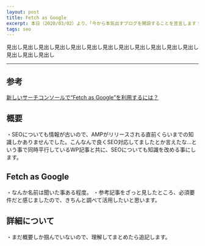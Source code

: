 ```yaml
---
layout: post
title: Fetch as Google
excerpt: 本日（2020/03/02）より、「今から本気出すブログを開設することを宣言します！」
tags: seo
---
```


見出し見出し見出し見出し見出し見出し見出し見出し見出し見出し見出し見出し見出し見出し見出し

-----

## 参考
<a href="https://keywordfinder.jp/blog/seo/search-console-fetch-as-google/">新しいサーチコンソールで“Fetch as Google”を利用するには？</a>

## 概要
・SEOについても情報が古いので、AMPがリリースされる直前くらいまでの知識しかありませんでした。こんなんで良くSEO対応してましたとか言えたな…という事で同時平行しているWP記事と共に、SEOについても知識を改める事にします。

## Fetch as Google
・なんか名前は聞いた事ある程度。
・参考記事をざっと見したところ、必須要件だと感じましたので、きちんと調べて活用したいと思います。

## 詳細について
・まだ概要しか掴んでいないので、理解してまとめたら追記します。